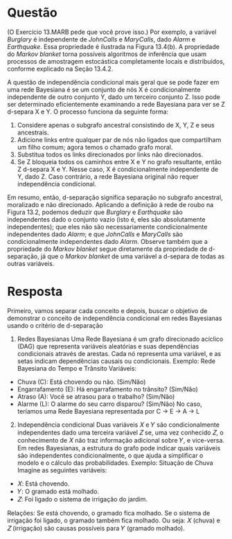 # Questão

(O Exercício 13.MARB pede que você prove isso.) Por exemplo, a variável *Burglary* é independente de *JohnCalls* e *MaryCalls*, dado *Alarm* e *Earthquake*. Essa propriedade é ilustrada na Figura 13.4(b). A propriedade do *Markov blanket* torna possíveis algoritmos de inferência que usam processos de amostragem estocástica completamente locais e distribuídos, conforme explicado na Seção 13.4.2.

A questão de independência condicional mais geral que se pode fazer em uma rede Bayesiana é se um conjunto de nós X é condicionalmente independente de outro conjunto Y, dado um terceiro conjunto Z. Isso pode ser determinado eficientemente examinando a rede Bayesiana para ver se Z d-separa X e Y. O processo funciona da seguinte forma:

1.  Considere apenas o subgrafo ancestral consistindo de X, Y, Z e seus ancestrais.
2.  Adicione links entre qualquer par de nós não ligados que compartilham um filho comum; agora temos o chamado grafo moral.
3.  Substitua todos os links direcionados por links não direcionados.
4.  Se Z bloqueia todos os caminhos entre X e Y no grafo resultante, então Z d-separa X e Y. Nesse caso, X é condicionalmente independente de Y, dado Z. Caso contrário, a rede Bayesiana original não requer independência condicional.

Em resumo, então, d-separação significa separação no subgrafo ancestral, moralizado e não direcionado. Aplicando a definição à rede de roubo na Figura 13.2, podemos deduzir que *Burglary* e *Earthquake* são independentes dado o conjunto vazio (isto é, eles são absolutamente independentes); que eles não são necessariamente condicionalmente independentes dado *Alarm*; e que *JohnCalls* e *MaryCalls* são condicionalmente independentes dado *Alarm*. Observe também que a propriedade do *Markov blanket* segue diretamente da propriedade de d-separação, já que o *Markov blanket* de uma variável a d-separa de todas as outras variáveis.

# Resposta
Primeiro, vamos separar cada conceito e depois, buscar o objetivo de demonstrar o conceito de independência condicional em redes Bayesianas usando o critério de d-separação

1. Redes Bayesianas
Uma Rede Bayesiana é um grafo direcionado acíclico (DAG) que representa variáveis aleatórias e suas dependências condicionais através de arestas. Cada nó representa uma variável, e as setas indicam dependências causais ou condicionais.
Exemplo: Rede Bayesiana do Tempo e Trânsito
Variáveis:
- Chuva (C): Está chovendo ou não. (Sim/Não)
- Engarrafamento (E): Há engarrafamento no trânsito? (Sim/Não)
- Atraso (A): Você se atrasou para o trabalho? (Sim/Não)
- Alarme (L): O alarme do seu carro disparou? (Sim/Não)
No caso, teríamos uma Rede Bayesiana representada por C → E → A → L


2. Independência condicional
Duas variáveis 𝑋 e 𝑌 são condicionalmente independentes dado uma terceira variável 𝑍 se, uma vez conhecido 𝑍, o conhecimento de 𝑋 não traz informação adicional sobre 𝑌, e vice-versa. Em redes Bayesianas, a estrutura do grafo pode indicar quais variáveis são independentes condicionalmente, o que ajuda a simplificar o modelo e o cálculo das probabilidades.
Exemplo: Situação de Chuva
Imagine as seguintes variáveis:
- 𝑋: Está chovendo.
- 𝑌: O gramado está molhado.
- 𝑍: Foi ligado o sistema de irrigação do jardim.

Relações:
Se está chovendo, o gramado fica molhado.
Se o sistema de irrigação foi ligado, o gramado também fica molhado.
Ou seja:
𝑋 (chuva) e 𝑍 (irrigação) são causas possíveis para 𝑌 (gramado molhado).

